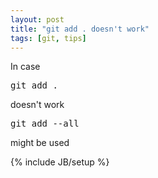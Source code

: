 ```yaml
---
layout: post
title: "git add . doesn't work"
tags: [git, tips]
---
```

In case
<pre>
git add .
</pre>
doesn't work

<pre>
git add --all
</pre>
might be used

{% include JB/setup %}